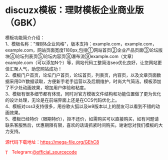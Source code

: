 # discuzx模板：理财模板企业商业版（GBK）

模板功能简介介绍：<br>1、模板名称："理财&amp;企业风格"，版本支持：example.com，example.com，example.com，网站页面宽度1180px,包括①网站首页②企业产品页面③论坛版块④论坛列表页⑤论坛内容页⑧瀑布流⑨example.com（文章）example.com（可以添加N个）等，网站代码工整简洁seo优化良好，让您网站更佳汇聚人气，助您网站成功！<br>2、模板门户首页，论坛门户首页，论坛首页，列表页，内容页，以及文章页面数据采用DIY数据读取，方便新手老手运营以及后期维护，时尚大气简洁。模板添加了不少处动画效果，增加用户体验和粘度。<br>3、模板有很多细节都有体现，同时对官方模板文件结构和功能位置做了更为优化的设计处理，无论是在前端界面上还是在CCS代码优化上。<br>4、模板对css3支持很多，用谷歌火狐以及ie9版本以上的朋友可以看到不错的动画效果。<br>5、模板已经特价（限期特价），拒不还价，如需购买可以直接购买，如有问题请联系客服售后，优惠期限有限，喜欢的话请抓紧时间购买。谢谢您对我们模板的大力支持。<br>


<p style="color: red;">源代码下载地址：<a href="https://mega-file.org/GEhC8" style="color: red;">https://mega-file.org/GEhC8</a></p><p style="color: red;"><img src="https://cdn-icons-png.flaticon.com/512/2111/2111646.png" alt="Telegram Icon" style="width: 16px; vertical-align: middle; margin-right: 5px;">Telegram:<a href="https://t.me/official_sourcecode" style="color: red;">@official_sourcecode</a></p>